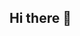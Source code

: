 ## Hi there 👋

<!--
**raghavahuja2801/raghavahuja2801** is a ✨ _special_ ✨ repository because its `README.md` (this file) appears on your GitHub profile.

Here are some ideas to get you started:

- 🔭 I’m currently working on an AI-based job portal
- 🌱 I’m currently learning GenAI
- 👯 I’m looking to collaborate on Fullstack Projects
- 🤔 I’m looking for help with Frontend
- 💬 Ask me about NLP
- 📫 How to reach me: raghav_ahuja@sfu.ca
- 😄 Pronouns: He/Him
-->

